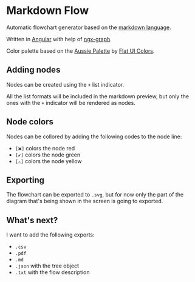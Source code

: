 # Markdown Flow

Automatic flowchart generator based on the [markdown language](https://github.com/adam-p/markdown-here/wiki/Markdown-Cheatsheet).

Written in [Angular](https://angular.io/) with help of [ngx-graph](https://github.com/swimlane/ngx-graph).

Color palette based on the [Aussie Palette](https://flatuicolors.com/palette/au) by [Flat UI Colors](https://flatuicolors.com/).

## Adding nodes
Nodes can be created using the `+` list indicator. 

All the list formats will be included in the markdown preview, but only the ones with the `+` indicator will be rendered as nodes.

## Node colors
Nodes can be collored by adding the following codes to the node line:

- `[❌]` colors the node red
- `[✔]` colors the node green
- `[⚠️]` colors the node yellow

## Exporting
The flowchart can be exported to `.svg`, but for now only the part of the diagram that's being shown in the screen is going to exported.

## What's next?
I want to add the following exports:

- `.csv`
- `.pdf`
- `.md`
- `.json` with the tree object
- `.txt` with the flow description
